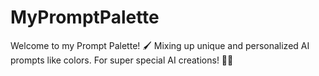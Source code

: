 # MyPromptPalette
Welcome to my Prompt Palette! 🖌️ Mixing up unique and personalized AI prompts like colors. For super special AI creations! 💖🌸

